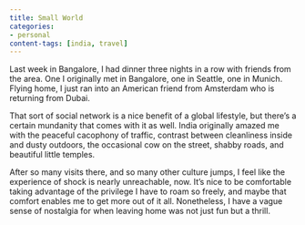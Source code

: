 ```yaml
---
title: Small World
categories:
- personal
content-tags: [india, travel]
---
```


Last week in Bangalore, I had dinner three nights in a row with friends from the area. One I originally met in Bangalore, one in Seattle, one in Munich. Flying home, I just ran into an American friend from Amsterdam who is returning from Dubai.

That sort of social network is a nice benefit of a global lifestyle, but there’s a certain mundanity that comes with it as well. India originally amazed me with the peaceful cacophony of traffic, contrast between cleanliness inside and dusty outdoors, the occasional cow on the street, shabby roads, and beautiful little temples.

After so many visits there, and so many other culture jumps, I feel like the experience of shock is nearly unreachable, now. It’s nice to be comfortable taking advantage of the privilege I have to roam so freely, and maybe that comfort enables me to get more out of it all. Nonetheless, I have a vague sense of nostalgia for when leaving home was not just fun but a thrill.
